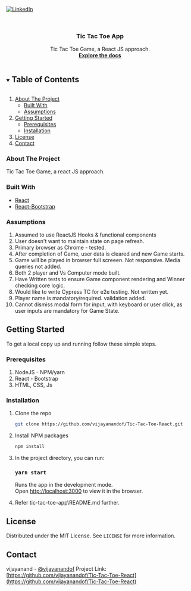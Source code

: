<!-- PROJECT SHIELDS -->
<!--
*** I'm using markdown "reference style" links for readability.
*** Reference links are enclosed in brackets [ ] instead of parentheses ( ).
*** See the bottom of this document for the declaration of the reference variables
*** for contributors-url, forks-url, etc. This is an optional, concise syntax you may use.
*** https://www.markdownguide.org/basic-syntax/#reference-style-links
-->
[![LinkedIn][linkedin-shield]][linkedin-url]



<!-- PROJECT LOGO -->
<br />
<p align="center">
  <h3 align="center">Tic Tac Toe App</h3>

  <p align="center">
    Tic Tac Toe Game, a React JS approach.
    <br />
    <a href="https://github.com/vijayanandof/Tic-Tac-Toe-React/"><strong>Explore the docs</strong></a>
    <br />
  </p>
</p>



<!-- TABLE OF CONTENTS -->
<details open="open">
  <summary><h2 style="display: inline-block">Table of Contents</h2></summary>
  <ol>
    <li>
      <a href="#about-the-project">About The Project</a>
      <ul>
        <li><a href="#built-with">Built With</a></li>
        <li><a href="#assumptions">Assumptions</a></li>
      </ul>
    </li>
    <li>
      <a href="#getting-started">Getting Started</a>
      <ul>
        <li><a href="#prerequisites">Prerequisites</a></li>
        <li><a href="#installation">Installation</a></li>
      </ul>
    </li>
    <li><a href="#license">License</a></li>
    <li><a href="#contact">Contact</a></li>
  </ol>
</details>



<!-- ABOUT THE PROJECT -->
### About The Project
Tic Tac Toe Game, a react JS approach.

### Built With

* [React](https://reactjs.org/)
* [React-Bootstrap](https://react-bootstrap.github.io/)

<!-- ABOUT THE PROJECT -->
### Assumptions

1. Assumed to use ReactJS Hooks & functional components
2. User doesn't want to maintain state on page refresh.
3. Primary browser as Chrome - tested.
4. After completion of Game, user data is cleared and new Game starts.
5. Game will be played in browser full screeen. Not responsive. Media queries not added.
6. Both 2 player and Vs Computer mode built.
7. Have Written tests to ensure Game component rendering and Winner checking core logic.
8. Would like to write Cypress TC for e2e testing. Not written yet.
9. Player name is mandatory/required. validation added.
10. Cannot dismiss modal form for input, with keyboard or user click, as user inputs are mandatory for Game State.


<!-- GETTING STARTED -->
## Getting Started

To get a local copy up and running follow these simple steps.

### Prerequisites
1. NodeJS - NPM/yarn
2. React - Bootstrap
3. HTML, CSS, Js

### Installation

1. Clone the repo
   ```sh
   git clone https://github.com/vijayanandof/Tic-Tac-Toe-React.git
   ```
2. Install NPM packages
   ```sh
   npm install
   ```
3. In the project directory, you can run:

    ### `yarn start`

    Runs the app in the development mode.\
    Open [http://localhost:3000](http://localhost:3000) to view it in the browser.

4. Refer tic-tac-toe-app\README.md further.

<!-- LICENSE -->
## License

Distributed under the MIT License. See `LICENSE` for more information.

<!-- CONTACT -->
## Contact

vijayanand - [@vijayanandof](https://twitter.com/vijayanandof)
Project Link: [https://github.com/vijayanandof/Tic-Tac-Toe-React](https://github.com/vijayanandof/Tic-Tac-Toe-React)

<!-- MARKDOWN LINKS & IMAGES -->
<!-- https://www.markdownguide.org/basic-syntax/#reference-style-links -->
[linkedin-shield]: https://img.shields.io/badge/-LinkedIn-black.svg?style=for-the-badge&logo=linkedin&colorB=555
[linkedin-url]: https://linkedin.com/in/vijayanandof
